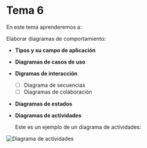 # Tema 6 
En este tema aprenderemos a:

Elaborar diagramas de comportamiento:
- **Tipos y su campo de aplicación**
- **Diagramas de casos de uso**
- **Digramas de interacción**
   - [ ] Diagrama de secuencias
   - [ ] Diagramas de colaboración
- **Diagramas de estados**
- **Diagramas de actividades**

  Este es un ejemplo de un diagrama de actividades:

![Diagrama de actividades](https://venngage-wordpress.s3.amazonaws.com/uploads/2022/04/activity-diagram-1.png)
  

